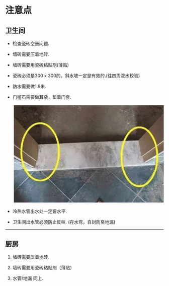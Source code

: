 # 注意点

## 卫生间
+ 检查瓷砖空鼓问题.
 
+ 墙砖需要压着地砖.

+ 墙砖需要用瓷砖粘贴剂(薄贴)

+ 瓷砖必须是300 x 300的，斜水坡一定是有效的.(往四周泼水校验)

+ 防水需要做1.8米.

+ 门槛石需要做耳朵，垫着门套.    
&ensp; &ensp; ![](./../resources/pictures/a.jpeg)

+ 冷热水管出水处一定要水平.
   
+ 卫生间出水管必须防止反味. (存水弯，自封防臭地漏)



---

## 厨房
1. 墙砖需要压着地砖.

2. 墙砖需要用瓷砖粘贴剂（薄贴）

3. 水管/地漏 同上.
